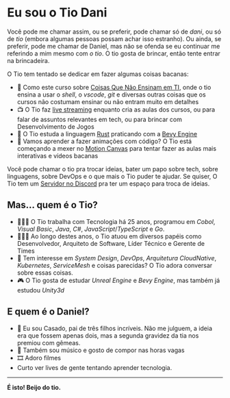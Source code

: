 # Eu sou o Tio Dani
 
Você pode me chamar assim, ou se preferir, pode chamar só de *dani*, ou só de *tio* (embora algumas pessoas possam achar isso estranho). Ou ainda, se preferir, pode me chamar de Daniel, mas não se ofenda se eu continuar me referindo a mim mesmo com *o tio*. O tio gosta de brincar, então tente entrar na brincadeira.

O Tio tem tentado se dedicar em fazer algumas coisas bacanas:
- 📖 Como este curso sobre [Coisas Que Não Ensinam em TI](https://moreirayokoyama.github.io/coisas-que-nao-ensinam-em-ti/), onde o tio ensina a usar o *shell*, o *vscode*, *git* e diversas outras coisas que os cursos não costumam ensinar ou não entram muito em detalhes
- 📺 O Tio faz [live streaming](https://twitch.tv/codandocomotio) enquanto cria as aulas dos cursos, ou para falar de assuntos relevantes em tech, ou para brincar com Desenvolvimento de Jogos
- 🦀 O Tio estuda a linguagem [Rust](https://www.rust-lang.org/) praticando com a [Bevy Engine](https://bevyengine.org/)
- 💫 Vamos aprender a fazer animações com código? O Tio está começando a mexer no [Motion Canvas](https://motioncanvas.io/) para tentar fazer as aulas mais interativas e vídeos bacanas

Você pode chamar o tio pra trocar ideias, bater um papo sobre tech, sobre linguagens, sobre DevOps e o que mais o Tio puder te ajudar. Se quiser, O Tio tem um [Servidor no Discord](https://discord.gg/jST3GcayHS) pra ter um espaço para troca de ideias.

## Mas... quem é o Tio?

- 🧑🏽‍💻 O Tio trabalha com Tecnologia há 25 anos, programou em *Cobol*, *Visual Basic*, *Java*, *C#*, *JavaScript*/*TypeScript* e *Go*.
- 👨🏽‍💼 Ao longo destes anos, o Tio atuou em diversos papéis como Desenvolvedor, Arquiteto de Software, Líder Técnico e Gerente de Times
- 🥷 Tem interesse em *System Design*, *DevOps*, *Arquitetura CloudNative*, *Kubernetes*, *ServiceMesh* e coisas parecidas? O Tio adora conversar sobre essas coisas.
- 🎮 O Tio gosta de estudar *Unreal Engine* e *Bevy Engine*, mas também já estudou *Unity3d*

## E quem é o Daniel?

- 🏡 Eu sou Casado, pai de três filhos incríveis. Não me julguem, a ideia era que fossem apenas dois, mas a segunda gravidez da tia nos premiou com gêmeas.
- 🎸 Também sou músico e gosto de compor nas horas vagas
- 🎞️ Adoro filmes
- Curto ver lives de gente tentando aprender tecnologia.

---

**É isto! Beijo do tio.**








<!--
**moreirayokoyama/moreirayokoyama** is a ✨ _special_ ✨ repository because its `README.md` (this file) appears on your GitHub profile.

Here are some ideas to get you started:

- 🔭 I’m currently working on ...
- 🌱 I’m currently learning ...
- 👯 I’m looking to collaborate on ...
- 🤔 I’m looking for help with ...
- 💬 Ask me about ...
- 📫 How to reach me: ...
- 😄 Pronouns: ...
- ⚡ Fun fact: ...
-->
